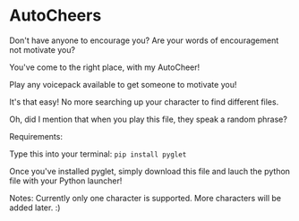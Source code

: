 # AutoCheers

Don't have anyone to encourage you?
Are your words of encouragement not motivate you?

You've come to the right place, with my AutoCheer!

Play any voicepack available to get someone to motivate you!

It's that easy! No more searching up your character to find different files.

Oh, did I mention that when you play this file, they speak a random phrase?

Requirements:
  
  Type this into your terminal: `pip install pyglet`
  
Once you've installed pyglet, simply download this file and lauch the python file with your Python launcher!

Notes: Currently only one character is supported. More characters will be added later. :)
